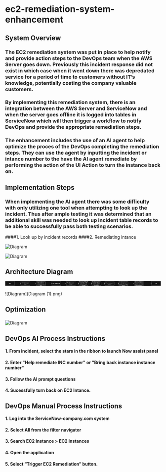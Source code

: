 # ec2-remediation-system-enhancement

## System Overview

### The EC2 remediation system was put in place to help notify and provide action steps to the DevOps team when the AWS Server goes down. Previously this incident response did not exist in which case when it went down there was depredated service for a period of time to customers without IT’s knowledge, potentially costing the company valuable customers. 

### By implementing this remediation system, there is an integration between the AWS Server and ServiceNow and when the server goes offline it is logged into tables in ServiceNow which will then trigger a workflow to notify DevOps and provide the appropriate remediation steps. 

### The enhancement includes the use of an AI agent to help optimize the proces of the DevOps completing the remediation steps. They can use the agent by inputting the incident or intance number to the have the AI agent remediate by performing the action of the UI Action to turn the instance back on. 

## Implementation Steps

### When implementing the AI agent there was some difficulty with only utilizing one tool when attempting to look up the incident. Thus after ample testing it was determined that an additional skill was needed to look up incident table records to be able to successfully pass both testing scenarios. 
####1. Look up by incident records 
####2. Remediating intance 

![Diagram]()

![Diagram]()


## Architecture Diagram

![Diagram](Diagram.png)


![Diagram](Diagram (1).png) 


## Optimization

### 

![Diagram]()

## DevOps AI Process Instructions 

#### 1. From incident, select the stars in the ribbon to launch Now assist panel 
#### 2. Enter "Help remediate INC number" or "Bring back instance instance number" 
#### 3. Follow the AI prompt questions
#### 4. Sucessfully turn back on EC2 Intance. 

## DevOps Manual Process Instructions
#### 1. Log into the ServiceNow-company.com system 
#### 2. Select All from the filter navigator
#### 3. Search EC2 Instance > EC2 Instances
#### 4. Open the application
#### 5. Select “Trigger EC2 Remediation” button. 
